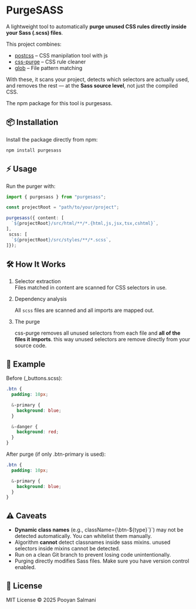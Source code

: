 # **PurgeSASS**

A lightweight tool to automatically **purge unused CSS rules directly inside your Sass (.scss) files**.

This project combines:

* [postcss](https://postcss.org/) – CSS manipilation tool with js
* [css-purge](https://www.npmjs.com/package/css-purge) – CSS rule cleaner  
* [glob](https://www.npmjs.com/package/glob) – File pattern matching

With these, it scans your project, detects which selectors are actually used, and removes the rest — at the **Sass source level**, not just the compiled CSS.

The npm package for this tool is purgesass.

## **📦 Installation**

Install the package directly from npm:

```
npm install purgesass
```

## **⚡ Usage**

Run the purger with:

```ts
import { purgesass } from "purgesass";

const projectRoot = "path/to/your/project";  

purgesass({ content: [
  `${projectRoot}/src/html/**/*.{html,js,jsx,tsx,cshtml}`,
],
 scss: [
  `${projectRoot}/src/styles/**/*.scss`,
]});
```

## **🛠 How It Works**

1. Selector extraction  
   Files matched in content are scanned for CSS selectors in use.
2. Dependency analysis
    
    All `scss` files are scanned and all imports are mapped out. 
2. The purge

   css-purge removes all unused selectors from each file and **all of the files it imports**. this way unused selectors are remove directly from your source code.
   

## **🧪 Example**

Before (\_buttons.scss):
```scss
.btn {  
  padding: 10px;

  &-primary {  
    background: blue;  
  }

  &-danger {  
    background: red;  
  }  
}
```

After purge (if only .btn-primary is used):

```scss
.btn {  
  padding: 10px;

  &-primary {  
    background: blue;  
  }  
}
```

## **⚠️ Caveats**

* **Dynamic class names** (e.g., className={\\btn-${type}\`}\`) may not be detected automatically. You can whitelist them manually.  
* Algorithm **cannot** detect classnames inside sass mixins. unused selectors inside mixins cannot be detected.  
* Run on a clean Git branch to prevent losing code unintentionally.  
* Purging directly modifies Sass files. Make sure you have version control enabled.

## **📜 License**

MIT License © 2025 Pooyan Salmani